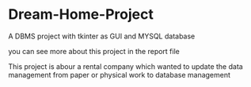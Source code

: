 # Dream-Home-Project
A DBMS project with tkinter as GUI and MYSQL database

you can see more about this project in the report file

This project is abour a rental company which wanted to update the data management from paper or physical work to database management
